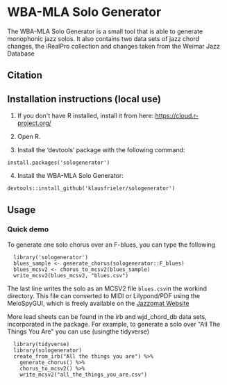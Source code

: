 # WBA-MLA Solo Generator


The WBA-MLA Solo Generator is a small tool that is able to generate monophonic jazz solos. It also contains two data sets of jazz chord changes, the iRealPro collection and changes taken from the Weimar Jazz Database

## Citation


## Installation instructions (local use)

1. If you don't have R installed, install it from here: https://cloud.r-project.org/

2. Open R.

3. Install the ‘devtools’ package with the following command:

`install.packages('sologenerator')`

4. Install the WBA-MLA Solo Generator:

`devtools::install_github('klausfrieler/sologenerator')`

## Usage

### Quick demo 

To generate one solo chorus over an F-blues, you can type the following

```
  library('sologenerator')
  blues_sample <- generate_chorus(sologenerator::F_blues) 
  blues_mcsv2 <- chorus_to_mcsv2(blues_sample)  
  write_mcsv2(blues_mcsv2, "blues.csv")
```
The last line writes the solo as an MCSV2 file `blues.csv`in the workind directory. This file 
can converted to MIDI or Lilypond/PDF using the MeloSpyGUI, which
is freely available on the [Jazzomat Website](https://jazzomat.hfm-weimar.de/download/download.html)

More lead sheets can be found in the irb and wjd_chord_db data sets, incorporated in the package. For example, to generate a solo over "All The Things You Are" you can use (usingthe tidyverse)

```
  library(tidyverse)
  library(sologenerator)
  create_from_irb("All the things you are") %>% 
    generate_chorus() %>% 
    chorus_to_mcsv2() %>%  
    write_mcsv2("all_the_things_you_are.csv")
```
